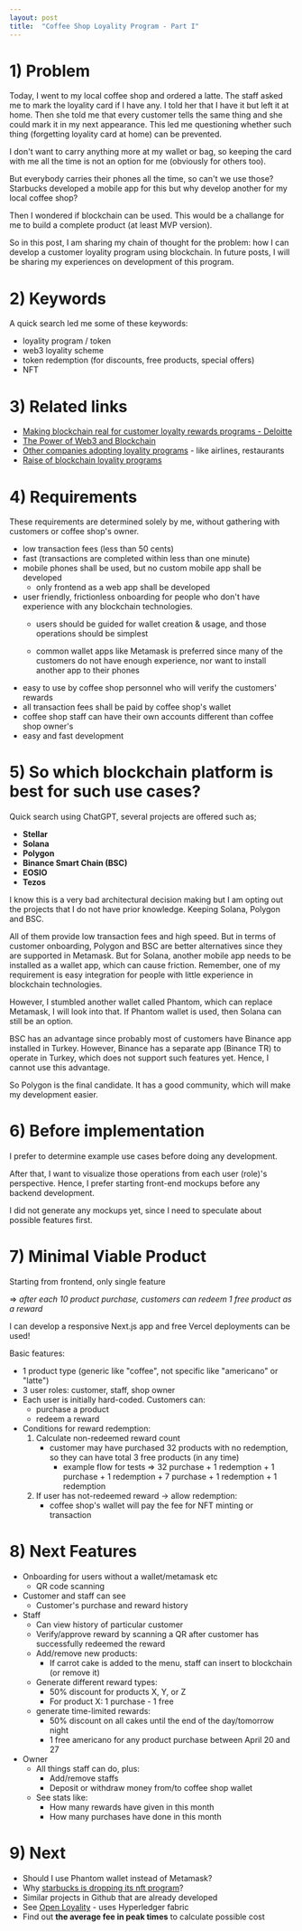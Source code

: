 ```yaml
---
layout: post
title:  "Coffee Shop Loyality Program - Part I"
---
```


# 1) Problem
Today, I went to my local coffee shop and ordered a latte. The staff asked me to mark the loyality card if I have any. I told her that I have it but left it at home. Then she told me that every customer tells the same thing and she could mark it in my next appearance. This led me questioning whether such thing (forgetting loyality card at home) can be prevented.

I don't want to carry anything more at my wallet or bag, so keeping the card with me all the time is not an option for me (obviously for others too).

But everybody carries their phones all the time, so can't we use those? Starbucks developed a mobile app for this but why develop another for my local coffee shop?

Then I wondered if blockchain can be used. This would be a challange for me to build a complete product (at least MVP version).

So in this post, I am sharing my chain of thought for the problem: how I can develop a customer loyality program using blockchain.
In future posts, I will be sharing my experiences on development of this program.


# 2) Keywords
A quick search led me some of these keywords:
- loyality program / token
- web3 loyality scheme
- token redemption (for discounts, free products, special offers)
- NFT

# 3) Related links
- [Making blockchain real for customer loyalty rewards programs - Deloitte](https://www2.deloitte.com/us/en/pages/financial-services/articles/making-blockchain-real-customer-loyalty-rewards-programs.html)
- [The Power of Web3 and Blockchain](https://news.fuse.io/revolutionizing-loyalty-programs-the-power-of-web3-and-blockchain/)
- [Other companies adopting loyality programs](https://blog.usetada.com/en/companies-adopting-blockchain-loyalty-programs) - like airlines, restaurants
- [Raise of blockchain loyality programs](https://blaize.tech/services/blockchain-integration/blockchain-loyalty-programs/)


# 4) Requirements
These requirements are determined solely by me, without gathering with customers or coffee shop's owner.

- low transaction fees (less than 50 cents)
- fast (transactions are completed within less than one minute)
- mobile phones shall be used, but no custom mobile app shall be developed
    - only frontend as a web app shall be developed
- user friendly, frictionless onboarding for people who don't have experience with any blockchain technologies.
    - users should be guided for wallet creation & usage, and those operations should be simplest
    
    - common wallet apps like Metamask is preferred since many of the customers do not have enough experience, nor want to install another app to their phones
- easy to use by coffee shop personnel who will verify the customers' rewards
- all transaction fees shall be paid by coffee shop's wallet
- coffee shop staff can have their own accounts different than coffee shop owner's
- easy and fast development


# 5) So which blockchain platform is best for such use cases?
Quick search using ChatGPT, several projects are offered such as;
- **Stellar**
- **Solana**
- **Polygon**
- **Binance Smart Chain (BSC)**
- **EOSIO**
- **Tezos**

I know this is a very bad architectural decision making but I am opting out the projects that I do not have prior knowledge. Keeping Solana, Polygon and BSC.

All of them provide low transaction fees and high speed. But in terms of customer onboarding, Polygon and BSC are better alternatives since they are supported in Metamask. But for Solana, another mobile app needs to be installed as a wallet app, which can cause friction. Remember, one of my requirement is easy integration for people with little experience in blockchain technologies.

However, I stumbled another wallet called Phantom, which can replace Metamask, I will look into that. If Phantom wallet is used, then Solana can still be an option.

BSC has an advantage since probably most of customers have Binance app installed in Turkey. However, Binance has a separate app (Binance TR) to operate in Turkey, which does not support such features yet. Hence, I cannot use this advantage.

So Polygon is the final candidate. It has a good community, which will make my development easier.


# 6) Before implementation

I prefer to determine example use cases before doing any development.

After that, I want to visualize those operations from each user (role)'s perspective. Hence, I prefer starting front-end mockups before any backend development.

I did not generate any mockups yet, since I need to speculate about possible features first.


# 7) Minimal Viable Product

Starting from frontend, only single feature

⇒ *after each 10 product purchase, customers can redeem 1 free product as a reward*

I can develop a responsive Next.js app and free Vercel deployments can be used!

Basic features:
- 1 product type (generic like "coffee", not specific like "americano" or "latte")
- 3 user roles: customer, staff, shop owner
- Each user is initially hard-coded. Customers can:
    - purchase a product
    - redeem a reward
- Conditions for reward redemption:
    1. Calculate non-redeemed reward count
        - customer may have purchased 32 products with no redemption, so they can have total 3 free products (in any time)
            - example flow for tests ⇒ 32 purchase + 1 redemption + 1 purchase + 1 redemption + 7 purchase + 1 redemption + 1 redemption
    2. If user has not-redeemed reward → allow redemption:
        - coffee shop's wallet will pay the fee for NFT minting or transaction
 


# 8) Next Features

- Onboarding for users without a wallet/metamask etc
    - QR code scanning
- Customer and staff can see
    - Customer's purchase and reward history
- Staff
    - Can view history of particular customer
    - Verify/approve reward by scanning a QR after customer has successfully redeemed the reward
    - Add/remove new products:
        - If carrot cake is added to the menu, staff can insert to blockchain (or remove it)
    - Generate different reward types:
        - 50% discount for products X, Y, or Z
        - For product X: 1 purchase - 1 free
    - generate time-limited rewards:
        - 50% discount on all cakes until the end of the day/tomorrow night
        - 1 free americano for any product purchase between April 20 and 27
- Owner
    - All things staff can do, plus:
        - Add/remove staffs
        - Deposit or withdraw money from/to coffee shop wallet
    - See stats like:
        - How many rewards have given in this month
        - How many purchases have done in this month


# 9) Next
- Should I use Phantom wallet instead of Metamask?
- Why [starbucks is dropping its nft program](https://www.ccn.com/news/starbucks-odyssey-nft-beta-web3s-potential-bolster-loyalty-programs/)?
- Similar projects in Github that are already developed
- See [Open Loyality](https://www.openloyalty.io/insider/the-rise-of-blockchain-loyalty-programs-with-cezary-olejarczyk) - uses Hyperledger fabric
- Find out **the average fee in peak times** to calculate possible cost

